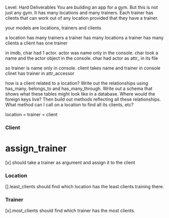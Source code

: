Level: Hard
Deliverables
You are building an app for a gym. But this is not just any gym. It has many locations and many trainers. Each trainer has clients that can work out of any location provided that they have a trainer.

your models are locations, trainers and clients

a location has many trainers
a trainer has many locations
a trainer has many clients
a client has one trainer

in imdb, char had 1 actor. 
actor was name only in the console.
char took a name and the actor object in the console.
char had actor as attr_ in its file

so trainer is name only in console.
client takes name and trainer in console
clinet has trainer in attr_accessor



how is a client related to a location?
Write out the relationships using has_many, belongs_to and has_many_through. Write out a schema that shows what these tables might look like in a database. Where would the foreign keys live? Then build out methods reflecting all these relationships. What method can I call on a location to find all its clients, etc?

location = trainer = client

### Client
# assign_trainer
[x] should take a trainer as argument and assign it to the client
### Location
[].least_clients
should find which location has the least clients training there. 
### Trainer
[x].most_clients
should find which trainer has the most clients. 